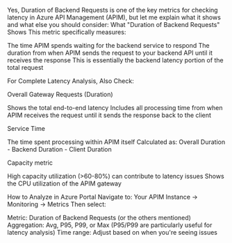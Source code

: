Yes, Duration of Backend Requests is one of the key metrics for checking latency in Azure API Management (APIM), but let me explain what it shows and what else you should consider:
What "Duration of Backend Requests" Shows
This metric specifically measures:

The time APIM spends waiting for the backend service to respond
The duration from when APIM sends the request to your backend API until it receives the response
This is essentially the backend latency portion of the total request

For Complete Latency Analysis, Also Check:

Overall Gateway Requests (Duration)

Shows the total end-to-end latency
Includes all processing time from when APIM receives the request until it sends the response back to the client


Service Time

The time spent processing within APIM itself
Calculated as: Overall Duration - Backend Duration - Client Duration


Capacity metric

High capacity utilization (>60-80%) can contribute to latency issues
Shows the CPU utilization of the APIM gateway



How to Analyze in Azure Portal
Navigate to:
Your APIM Instance → Monitoring → Metrics
Then select:

Metric: Duration of Backend Requests (or the others mentioned)
Aggregation: Avg, P95, P99, or Max (P95/P99 are particularly useful for latency analysis)
Time range: Adjust based on when you're seeing issues
